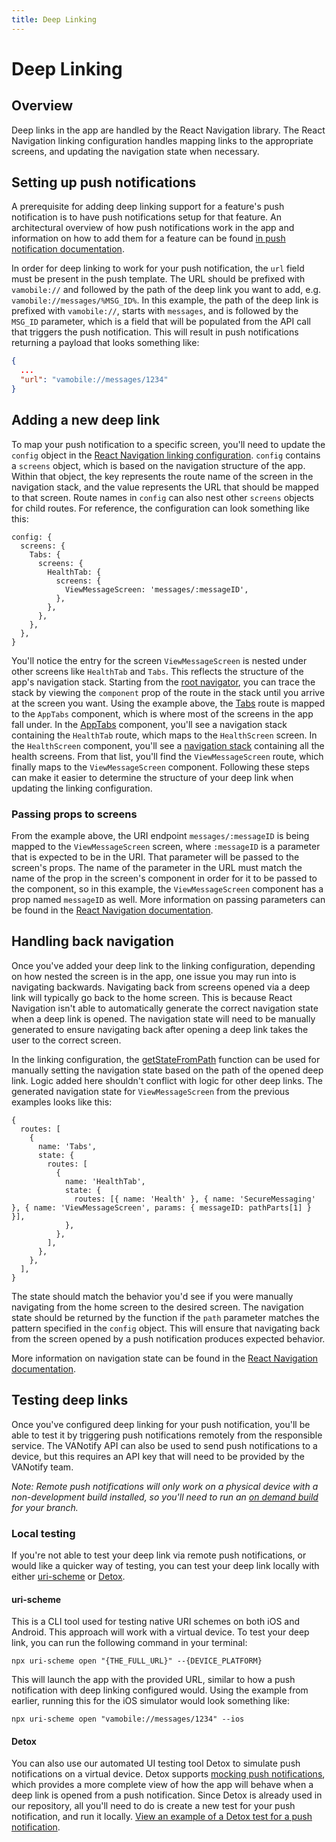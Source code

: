 ```yaml
---
title: Deep Linking
---
```


# Deep Linking

## Overview

Deep links in the app are handled by the React Navigation library. The React Navigation linking configuration handles mapping links to the appropriate screens, and updating the navigation state when necessary.

## Setting up push notifications

A prerequisite for adding deep linking support for a feature's push notification is to have push notifications setup for that feature. An architectural overview of how push notifications work in the app and information on how to add them for a feature can be found [in push notification documentation](../../BackEnd/Features/PushNotifications.md).

In order for deep linking to work for your push notification, the `url` field must be present in the push template. The URL should be prefixed with `vamobile://` and followed by the path of the deep link you want to add, e.g. `vamobile://messages/%MSG_ID%`. In this example, the path of the deep link is prefixed with `vamobile://`, starts with `messages`, and is followed by the `MSG_ID` parameter, which is a field that will be populated from the API call that triggers the push notification. This will result in push notifications returning a payload that looks something like:

``` json
{
  ...
  "url": "vamobile://messages/1234"
}
```

## Adding a new deep link

To map your push notification to a specific screen, you'll need to update the `config` object in the [React Navigation linking configuration](https://github.com/department-of-veterans-affairs/va-mobile-app/blob/8daf0536ebbf801de0ed63e0b2af9385d54b1bc1/VAMobile/src/constants/linking.tsx). `config` contains a `screens` object, which is based on the navigation structure of the app. Within that object, the key represents the route name of the screen in the navigation stack, and the value represents the URL that should be mapped to that screen. Route names in `config` can also nest other `screens` objects for child routes. For reference, the configuration can look something like this:

```tsx
config: {
  screens: {
    Tabs: {
      screens: {
        HealthTab: {
          screens: {
            ViewMessageScreen: 'messages/:messageID',
          },
        },
      },
    },
  },
}
```

You'll notice the entry for the screen `ViewMessageScreen` is nested under other screens like `HealthTab` and `Tabs`. This reflects the structure of the app's navigation stack. Starting from the [root navigator](https://github.com/department-of-veterans-affairs/va-mobile-app/blob/8daf0536ebbf801de0ed63e0b2af9385d54b1bc1/VAMobile/src/App.tsx#L313-L334), you can trace the stack by viewing the `component` prop of the route in the stack until you arrive at the screen you want. Using the example above, the [Tabs](https://github.com/department-of-veterans-affairs/va-mobile-app/blob/8daf0536ebbf801de0ed63e0b2af9385d54b1bc1/VAMobile/src/App.tsx#L326) route is mapped to the `AppTabs` component, which is where most of the screens in the app fall under. In the [AppTabs](https://github.com/department-of-veterans-affairs/va-mobile-app/blob/8daf0536ebbf801de0ed63e0b2af9385d54b1bc1/VAMobile/src/App.tsx#L279-L292) component, you'll see a navigation stack containing the `HealthTab` route, which maps to the `HealthScreen` screen. In the `HealthScreen` component, you'll see a [navigation stack](https://github.com/department-of-veterans-affairs/va-mobile-app/blob/cc92f2f99be1afc2fb3712a858f3351f964b1905/VAMobile/src/screens/HealthScreen/HealthScreen.tsx#L151-L174) containing all the health screens. From that list, you'll find the `ViewMessageScreen` route, which finally maps to the `ViewMessageScreen` component. Following these steps can make it easier to determine the structure of your deep link when updating the linking configuration.

### Passing props to screens

From the example above, the URI endpoint `messages/:messageID` is being mapped to the `ViewMessageScreen` screen, where `:messageID` is a parameter that is expected to be in the URI. That parameter will be passed to the screen's props. The name of the parameter in the URL must match the name of the prop in the screen's component in order for it to be passed to the component, so in this example, the `ViewMessageScreen` component has a prop named `messageID` as well. More information on passing parameters can be found in the [React Navigation documentation](https://reactnavigation.org/docs/configuring-links#passing-params).

## Handling back navigation

 Once you've added your deep link to the linking configuration, depending on how nested the screen is in the app, one issue you may run into is navigating backwards. Navigating back from screens opened via a deep link will typically go back to the home screen. This is because React Navigation isn't able to automatically generate the correct navigation state when a deep link is opened. The navigation state will need to be manually generated to ensure navigating back after opening a deep link takes the user to the correct screen.

In the linking configuration, the [getStateFromPath](https://github.com/department-of-veterans-affairs/va-mobile-app/blob/8daf0536ebbf801de0ed63e0b2af9385d54b1bc1/VAMobile/src/constants/linking.tsx#L27-L49) function can be used for manually setting the navigation state based on the path of the opened deep link. Logic added here shouldn't conflict with logic for other deep links. The generated navigation state for `ViewMessageScreen` from the previous examples looks like this:

```tsx
{
  routes: [
    {
      name: 'Tabs',
      state: {
        routes: [
          {
            name: 'HealthTab',
            state: {
              routes: [{ name: 'Health' }, { name: 'SecureMessaging' }, { name: 'ViewMessageScreen', params: { messageID: pathParts[1] } }],
            },
          },
        ],
      },
    },
  ],
}
```

The state should match the behavior you'd see if you were manually navigating from the home screen to the desired screen. The navigation state should be returned by the function if the `path` parameter matches the pattern specified in the `config` object. This will ensure that navigating back from the screen opened by a push notification produces expected behavior.

More information on navigation state can be found in the [React Navigation documentation](https://reactnavigation.org/docs/navigation-state).

## Testing deep links

Once you've configured deep linking for your push notification, you'll be able to test it by triggering push notifications remotely from the responsible service. The VANotify API can also be used to send push notifications to a device, but this requires an API key that will need to be provided by the VANotify team.

_Note: Remote push notifications will only work on a physical device with a non-development build installed, so you'll need to run an [on demand build](../../DevOps/Overview.md#on-demand-builds) for your branch._

### Local testing

If you're not able to test your deep link via remote push notifications, or would like a quicker way of testing, you can test your deep link locally with either [uri-scheme](https://github.com/expo/expo-cli/tree/main/packages/uri-scheme) or [Detox](../../../QA/Automation/index.md#detox-our-ui-automation-tool).

#### uri-scheme

This is a CLI tool used for testing native URI schemes on both iOS and Android. This approach will work with a virtual device. To test your deep link, you can run the following command in your terminal:

```
npx uri-scheme open "{THE_FULL_URL}" --{DEVICE_PLATFORM}
```

This will launch the app with the provided URL, similar to how a push notification with deep linking configured would. Using the example from earlier, running this for the iOS simulator would look something like:

```
npx uri-scheme open "vamobile://messages/1234" --ios
```

#### Detox

You can also use our automated UI testing tool Detox to simulate push notifications on a virtual device. Detox supports [mocking push notifications](https://wix.github.io/Detox/docs/guide/mocking-user-notifications/), which provides a more complete view of how the app will behave when a deep link is opened from a push notification. Since Detox is already used in our repository, all you'll need to do is create a new test for your push notification, and run it locally. [View an example of a Detox test for a push notification](https://github.com/department-of-veterans-affairs/va-mobile-app/blob/develop/VAMobile/e2e/tests/PushNotifications.e2e.ts).
